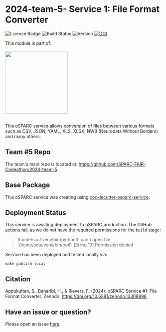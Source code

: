 # 2024-team-5- Service 1: File Format Converter

![License Badge](https://img.shields.io/badge/license-MIT-blue.svg) ![Build Status](https://img.shields.io/badge/build-passing-brightgreen.svg) ![Version](https://img.shields.io/badge/version-0.1.0-blue) [![DOI](https://zenodo.org/badge/DOI/10.5281/zenodo.13308896.svg)](https://doi.org/10.5281/zenodo.13308896)

This module is part of:
<br/><br/>
<a href="https://github.com/SPARC-FAIR-Codeathon/2024-team-5">
<image src="https://github.com/appukuttan-shailesh/testData/blob/master/SPARC2024/oSPARCHub_logo.png?raw=true" height="200px" /></a>
<br/><br/>

This oSPARC service allows conversion of files between various formats such as CSV, JSON, YAML, XLS, XLSX, NWB (Neurodata Without Borders) and many others.

## Team #5 Repo

The team's main repo is located at:
https://github.com/SPARC-FAIR-Codeathon/2024-team-5

## Base Package

This oSPARC service was creating using [cookiecutter-osparc-service](
https://github.com/ITISFoundation/cookiecutter-osparc-service).


## Deployment Status

This service is awaiting deployment to oSPARC production. The GitHub actions fail, as we do not have the required permissions for the `build` stage:

> /home/scu/.venv/bin/python3: can't open file '/home/scu/.venv/bin/ooil': [Errno 13] Permission denied

Service has been deployed and tested locally via:
```
make publish-local
```

## Citation

Appukuttan, S., Benaribi, H., & Rievers, F. (2024). oSPARC Service #1: File Format Converter. Zenodo. https://doi.org/10.5281/zenodo.13308896


## Have an issue or question?
Please open an issue [here](https://github.com/SPARC-FAIR-Codeathon/2024-team-5-service-1/issues).
